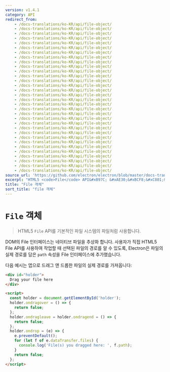 ```yaml
---
version: v1.4.1
category: API
redirect_from:
    - /docs-translations/ko-KR/api/file-object/
    - /docs-translations/ko-KR/api/file-object/
    - /docs-translations/ko-KR/api/file-object/
    - /docs-translations/ko-KR/api/file-object/
    - /docs-translations/ko-KR/api/file-object/
    - /docs-translations/ko-KR/api/file-object/
    - /docs-translations/ko-KR/api/file-object/
    - /docs-translations/ko-KR/api/file-object/
    - /docs-translations/ko-KR/api/file-object/
    - /docs-translations/ko-KR/api/file-object/
    - /docs-translations/ko-KR/api/file-object/
    - /docs-translations/ko-KR/api/file-object/
    - /docs-translations/ko-KR/api/file-object/
    - /docs-translations/ko-KR/api/file-object/
    - /docs-translations/ko-KR/api/file-object/
    - /docs-translations/ko-KR/api/file-object/
    - /docs-translations/ko-KR/api/file-object/
    - /docs-translations/ko-KR/api/file-object/
    - /docs-translations/ko-KR/api/file-object/
    - /docs-translations/ko-KR/api/file-object/
    - /docs-translations/ko-KR/api/file-object/
    - /docs-translations/ko-KR/api/file-object/
    - /docs-translations/ko-KR/api/file-object/
    - /docs-translations/ko-KR/api/file-object/
    - /docs-translations/ko-KR/api/file-object/
    - /docs-translations/ko-KR/api/file-object/
    - /docs-translations/ko-KR/api/file-object/
    - /docs-translations/ko-KR/api/file-object/
    - /docs-translations/ko-KR/api/file-object/
    - /docs-translations/ko-KR/api/file-object/
    - /docs-translations/ko-KR/api/file-object/
    - /docs-translations/ko-KR/api/file-object/
source_url: 'https://github.com/electron/electron/blob/master/docs-translations/ko-KR/api/file-object.md'
excerpt: "HTML5 <code>File</code> API&#xB97C; &#xAE30;&#xBCF8;&#xC801;&#xC778; &#xD30C;&#xC77C; &#xC2DC;&#xC2A4;&#xD15C;&#xC758; &#xD30C;&#xC77C;&#xCC98;&#xB7FC; &#xC0AC;&#xC6A9;&#xD569;&#xB2C8;&#xB2E4;."
title: "File 객체"
sort_title: "file 객체"
---
```


# `File` 객체

> HTML5 `File` API를 기본적인 파일 시스템의 파일처럼 사용합니다.

DOM의 File 인터페이스는 네이티브 파일을 추상화 합니다. 사용자가 직접 HTML5 File
API를 사용하여 작업할 때 선택된 파일의 경로를 알 수 있도록, Electron은 파일의 실제
경로를 담은 `path` 속성을 File 인터페이스에 추가했습니다.

다음 예시는 앱으로 드래그 앤 드롭한 파일의 실제 경로를 가져옵니다:

```html
<div id="holder">
  Drag your file here
</div>

<script>
  const holder = document.getElementById('holder');
  holder.ondragover = () => {
    return false;
  };
  holder.ondragleave = holder.ondragend = () => {
    return false;
  };
  holder.ondrop = (e) => {
    e.preventDefault();
    for (let f of e.dataTransfer.files) {
      console.log('File(s) you dragged here: ', f.path);
    }
    return false;
  };
</script>
```
